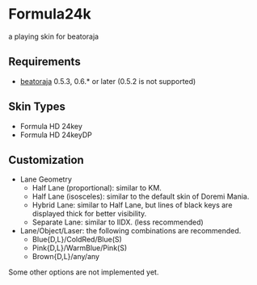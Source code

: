 # Formula24k

a playing skin for beatoraja


## Requirements

* [beatoraja](https://github.com/exch-bms2/beatoraja) 0.5.3, 0.6.* or later (0.5.2 is not supported)


## Skin Types

* Formula HD 24key
* Formula HD 24keyDP


## Customization

* Lane Geometry
  * Half Lane (proportional): similar to KM.
  * Half Lane (isosceles): similar to the default skin of Doremi Mania.
  * Hybrid Lane: similar to Half Lane, but lines of black keys are displayed thick for better visibility.
  * Separate Lane: similar to IIDX. (less recommended)
* Lane/Object/Laser: the following combinations are recommended.
  * Blue{D,L}/ColdRed/Blue(S)
  * Pink{D,L}/WarmBlue/Pink(S)
  * Brown{D,L}/any/any

Some other options are not implemented yet.

